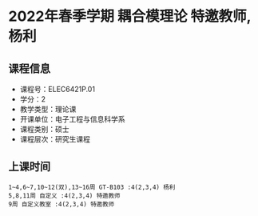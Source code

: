 # 2022年春季学期 耦合模理论 特邀教师, 杨利






## 课程信息

- 课程号：ELEC6421P.01
- 学分：2
- 教学类型：理论课
- 开课单位：电子工程与信息科学系
- 课程类别：硕士
- 课程层次：研究生课程

## 上课时间

```
1~4,6~7,10~12(双),13~16周 GT-B103 :4(2,3,4) 杨利
5,8,11周 自定义 :4(2,3,4) 特邀教师
9周 自定义教室 :4(2,3,4) 特邀教师
```

